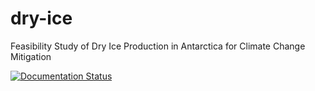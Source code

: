 # dry-ice
Feasibility Study of Dry Ice Production in Antarctica for Climate Change Mitigation

[![Documentation Status](https://readthedocs.org/projects/dry-ice/badge/?version=latest)](https://dry-ice.readthedocs.io/en/latest/?badge=latest)
